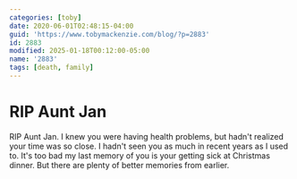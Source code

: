 ```yaml
---
categories: [toby]
date: 2020-06-01T02:48:15-04:00
guid: 'https://www.tobymackenzie.com/blog/?p=2883'
id: 2883
modified: 2025-01-18T00:12:00-05:00
name: '2883'
tags: [death, family]
---
```


RIP Aunt Jan
============

RIP Aunt Jan.<!--more-->  I knew you were having health problems, but hadn't realized your time was so close.  I hadn't seen you as much in recent years as I used to.  It's too bad my last memory of you is your getting sick at Christmas dinner.  But there are plenty of better memories from earlier.
